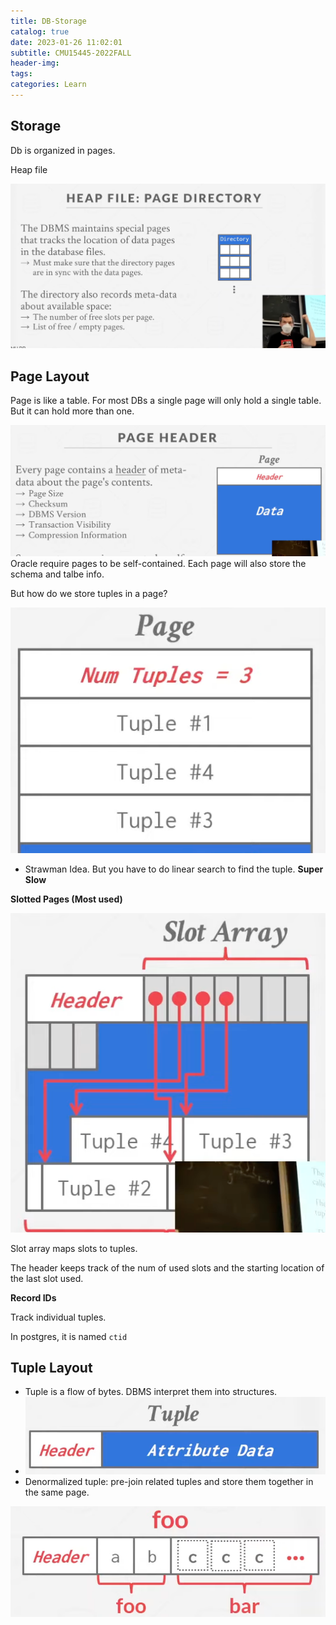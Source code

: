 ```yaml
---
title: DB-Storage
catalog: true
date: 2023-01-26 11:02:01
subtitle: CMU15445-2022FALL
header-img:
tags:
categories: Learn
---
```


## Storage

Db is organized in pages. 

Heap file

![image-20230126110313415](./DB-Storage/image-20230126110313415.png)



## Page Layout

Page is like a table. For most DBs a single page will only hold a single table. But it can hold more than one. 

![image-20230126110442721](./DB-Storage/image-20230126110442721.png)Oracle require pages to be self-contained.  Each page will  also store the schema and talbe info. 



But how do we store tuples in a page?

![image-20230126110828232](./DB-Storage/image-20230126110828232.png)

* Strawman Idea.  But you have to do linear search to find the tuple. **Super Slow**



**Slotted Pages (Most used)**

![image-20230126111124158](./DB-Storage/image-20230126111124158.png)



Slot array maps slots to tuples. 

The header keeps track of the num of used slots and the starting location of the last slot used. 



**Record IDs**

Track individual tuples. 

In postgres, it is named `ctid` 



## Tuple Layout

* Tuple is a flow of bytes. DBMS interpret them into structures. 
* ![image-20230126113012320](./DB-Storage/image-20230126113012320.png)
* Denormalized tuple: pre-join related tuples and store them together in the same page. 

![image-20230126113532867](./DB-Storage/image-20230126113532867.png)

